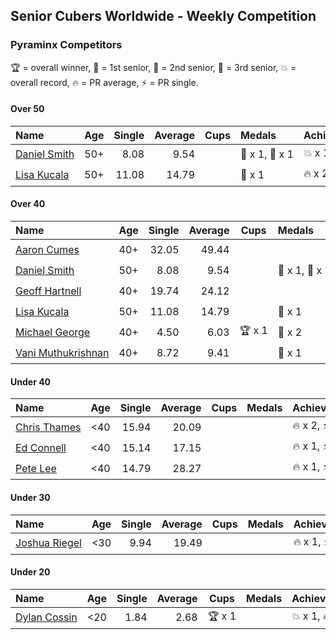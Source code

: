## Senior Cubers Worldwide - Weekly Competition
### Pyraminx Competitors

🏆 = overall winner, 🥇 = 1st senior, 🥈 = 2nd senior, 🥉 = 3rd senior, 💥 = overall record, 🔥 = PR average, ⚡ = PR single.

#### Over 50

| Name | Age | Single | Average | Cups | Medals | Achievements |
| :-- | :--: | --: | --: | :--: | :-- | :-- |
| [<span style="white-space: nowrap">Daniel Smith</span>](../../persons/daniel_smith/pyram.md) | 50+ | 8.08 | 9.54 | <span style="white-space: nowrap"></span> | <span style="white-space: nowrap">🥈 x 1, 🥉 x 1</span> | <span style="white-space: nowrap">💥 x 1, 🔥 x 1, ⚡ x 1</span> |
| [<span style="white-space: nowrap">Lisa Kucala</span>](../../persons/lisa_kucala/pyram.md) | 50+ | 11.08 | 14.79 | <span style="white-space: nowrap"></span> | <span style="white-space: nowrap">🥉 x 1</span> | <span style="white-space: nowrap">🔥 x 2, ⚡ x 1</span> |

#### Over 40

| Name | Age | Single | Average | Cups | Medals | Achievements |
| :-- | :--: | --: | --: | :--: | :-- | :-- |
| [<span style="white-space: nowrap">Aaron Cumes</span>](../../persons/aaron_cumes/pyram.md) | 40+ | 32.05 | 49.44 | <span style="white-space: nowrap"></span> | <span style="white-space: nowrap"></span> | <span style="white-space: nowrap">🔥 x 1, ⚡ x 1</span> |
| [<span style="white-space: nowrap">Daniel Smith</span>](../../persons/daniel_smith/pyram.md) | 50+ | 8.08 | 9.54 | <span style="white-space: nowrap"></span> | <span style="white-space: nowrap">🥈 x 1, 🥉 x 1</span> | <span style="white-space: nowrap">💥 x 1, 🔥 x 1, ⚡ x 1</span> |
| [<span style="white-space: nowrap">Geoff Hartnell</span>](../../persons/geoff_hartnell/pyram.md) | 40+ | 19.74 | 24.12 | <span style="white-space: nowrap"></span> | <span style="white-space: nowrap"></span> | <span style="white-space: nowrap">🔥 x 1, ⚡ x 1</span> |
| [<span style="white-space: nowrap">Lisa Kucala</span>](../../persons/lisa_kucala/pyram.md) | 50+ | 11.08 | 14.79 | <span style="white-space: nowrap"></span> | <span style="white-space: nowrap">🥉 x 1</span> | <span style="white-space: nowrap">🔥 x 2, ⚡ x 1</span> |
| [<span style="white-space: nowrap">Michael George</span>](../../persons/michael_george/pyram.md) | 40+ | 4.50 | 6.03 | <span style="white-space: nowrap">🏆 x 1</span> | <span style="white-space: nowrap">🥇 x 2</span> | <span style="white-space: nowrap">💥 x 2, 🔥 x 2, ⚡ x 2</span> |
| [<span style="white-space: nowrap">Vani Muthukrishnan</span>](../../persons/vani_muthukrishnan/pyram.md) | 40+ | 8.72 | 9.41 | <span style="white-space: nowrap"></span> | <span style="white-space: nowrap">🥈 x 1</span> | <span style="white-space: nowrap">🔥 x 1, ⚡ x 1</span> |

#### Under 40

| Name | Age | Single | Average | Cups | Medals | Achievements |
| :-- | :--: | --: | --: | :--: | :-- | :-- |
| [<span style="white-space: nowrap">Chris Thames</span>](../../persons/chris_thames/pyram.md) | <40 | 15.94 | 20.09 | <span style="white-space: nowrap"></span> | <span style="white-space: nowrap"></span> | <span style="white-space: nowrap">🔥 x 2, ⚡ x 2</span> |
| [<span style="white-space: nowrap">Ed Connell</span>](../../persons/ed_connell/pyram.md) | <40 | 15.14 | 17.15 | <span style="white-space: nowrap"></span> | <span style="white-space: nowrap"></span> | <span style="white-space: nowrap">🔥 x 1, ⚡ x 1</span> |
| [<span style="white-space: nowrap">Pete Lee</span>](../../persons/pete_lee/pyram.md) | <40 | 14.79 | 28.27 | <span style="white-space: nowrap"></span> | <span style="white-space: nowrap"></span> | <span style="white-space: nowrap">🔥 x 1, ⚡ x 2</span> |

#### Under 30

| Name | Age | Single | Average | Cups | Medals | Achievements |
| :-- | :--: | --: | --: | :--: | :-- | :-- |
| [<span style="white-space: nowrap">Joshua Riegel</span>](../../persons/joshua_riegel/pyram.md) | <30 | 9.94 | 19.49 | <span style="white-space: nowrap"></span> | <span style="white-space: nowrap"></span> | <span style="white-space: nowrap">🔥 x 1, ⚡ x 1</span> |

#### Under 20

| Name | Age | Single | Average | Cups | Medals | Achievements |
| :-- | :--: | --: | --: | :--: | :-- | :-- |
| [<span style="white-space: nowrap">Dylan Cossin</span>](../../persons/dylan_cossin/pyram.md) | <20 | 1.84 | 2.68 | <span style="white-space: nowrap">🏆 x 1</span> | <span style="white-space: nowrap"></span> | <span style="white-space: nowrap">💥 x 1, 🔥 x 1, ⚡ x 1</span> |


<!-- Global site tag (gtag.js) - Google Analytics -->
<script async src="https://www.googletagmanager.com/gtag/js?id=UA-86348435-3"></script>
<script>window.dataLayer = window.dataLayer || []; function gtag() {dataLayer.push(arguments);} gtag('js', new Date()); gtag('config', 'UA-86348435-3');</script>
